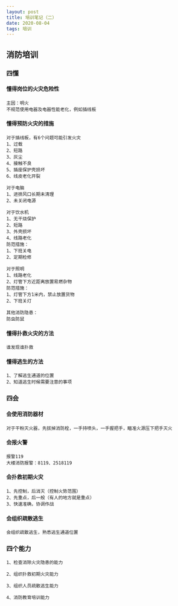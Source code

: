 ```yaml
---
layout: post
title: 培训笔记（二）
date: 2020-08-04
tags: 培训
---
```


## 消防培训
### 四懂
#### 懂得岗位的火灾危险性
```
主因：明火
不规范使用电器及电器性能老化，例如插线板
```
#### 懂得预防火灾的措施
```
对于插线板，有6个问题可能引发火灾
1、过载
2、短路
3、灰尘
4、接触不良
5、插座保护壳损坏
6、线皮老化开裂
```

```
对于电脑
1、进排风口长期未清理
2、未关闭电源
```

```
对于饮水机
1、无干烧保护
2、短路
3、外壳损坏
4、线路老化
防范措施：
1、下班关电
2、定期检修
```

```
对于照明
1、线路老化
2、灯管下方近距离放置易燃杂物
防范措施：
1、灯管下方1米内，禁止放置货物
2、下班关灯
```

```
其他消防隐患：
防虫防鼠
```

#### 懂得扑救火灾的方法
```
谁发现谁扑救
```

#### 懂得逃生的方法
```
1、了解逃生通道的位置
2、知道逃生时候需要注意的事项
```

### 四会
#### 会使用消防器材
```
对于干粉灭火器，先拔掉消防栓，一手持喷头，一手握把手，瞄准火源压下把手灭火
```
#### 会报火警
```
报警119
大楼消防报警：8119、2518119
```
#### 会扑救初期火灾
```
1、先控制，后消灭（控制火势范围）
2、先重点，后一般（有人的地方就是重点）
3、快速准确，协调作战
```
#### 会组织疏散逃生
```
会组织疏散逃生，熟悉逃生通道位置
```

### 四个能力
```
1、检查消除火灾隐患的能力

2、组织扑救初期火灾能力

3、组织人员疏散逃生能力

4、消防教育培训能力

```

